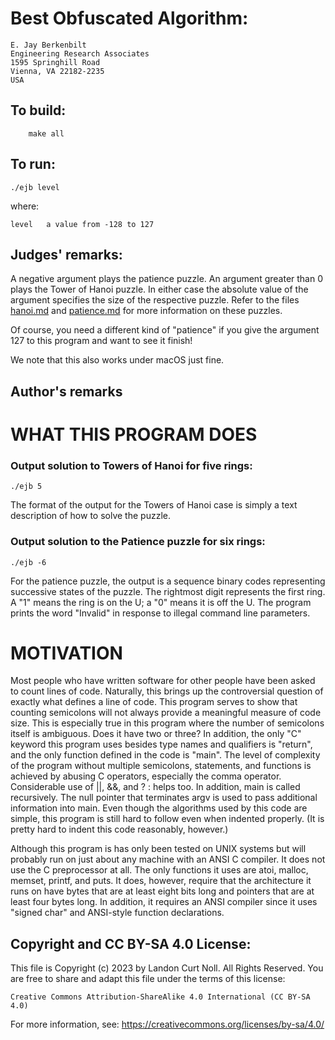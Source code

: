 # Best Obfuscated Algorithm:

	E. Jay Berkenbilt
	Engineering Research Associates
	1595 Springhill Road
	Vienna, VA 22182-2235
	USA

## To build:

        make all

## To run:

	./ejb level

where:

	level   a value from -128 to 127

## Judges' remarks:

A negative argument plays the patience puzzle.  An argument
greater than 0 plays the Tower of Hanoi puzzle.  In either case
the absolute value of the argument specifies the size of the
respective puzzle.  Refer to the files [hanoi.md](hanoi.md) and
[patience.md](patience.md) for more information on these puzzles.

Of course, you need a different kind of "patience" if you give
the argument 127 to this program and want to see it finish!

We note that this also works under macOS just fine.

## Author's remarks

WHAT THIS PROGRAM DOES
======================

### Output solution to Towers of Hanoi for five rings:

	./ejb 5			

The format of the output for the Towers of Hanoi case is simply a
text description of how to solve the puzzle.

### Output solution to the Patience puzzle for six rings:


	./ejb -6	


For the patience puzzle, the output is a sequence binary codes representing
successive states of the puzzle.  The rightmost digit represents the first ring.
A "1" means the ring is on the U; a "0" means it is off the U.  The program
prints the word "Invalid" in response to illegal command line parameters.


MOTIVATION
==========

Most people who have written software for other people have been
asked to count lines of code.  Naturally, this brings up the
controversial question of exactly what defines a line of code.
This program serves to show that counting semicolons will not
always provide a meaningful measure of code size.  This is
especially true in this program where the number of semicolons
itself is ambiguous.  Does it have two or three?  In addition, the
only "C" keyword this program uses besides type names and
qualifiers is "return", and the only function defined in the code
is "main".  The level of complexity of the program without multiple
semicolons, statements, and functions is achieved by abusing C
operators, especially the comma operator.  Considerable use of ||,
&&, and ? : helps too.  In addition, main is called recursively.
The null pointer that terminates argv is used to pass additional
information into main.  Even though the algorithms used by this
code are simple, this program is still hard to follow even when
indented properly.  (It is pretty hard to indent this code
reasonably, however.)

Although this program is has only been tested on UNIX systems but
will probably run on just about any machine with an ANSI C
compiler.  It does not use the C preprocessor at all.  The only
functions it uses are atoi, malloc, memset, printf, and puts.  It
does, however, require that the architecture it runs on have bytes
that are at least eight bits long and pointers that are at least
four bytes long.  In addition, it requires an ANSI compiler since
it uses "signed char" and ANSI-style function declarations.

## Copyright and CC BY-SA 4.0 License:

This file is Copyright (c) 2023 by Landon Curt Noll.  All Rights Reserved.
You are free to share and adapt this file under the terms of this license:

    Creative Commons Attribution-ShareAlike 4.0 International (CC BY-SA 4.0)

For more information, see: https://creativecommons.org/licenses/by-sa/4.0/
